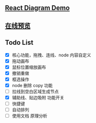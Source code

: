## [React Diagram Demo](https://github.com/huangjincq/react-diagram-demo)

## [在线预览](https://huangjincq.github.io/react-diagram-demo)

## Todo List

- [x] 核心功能，拖拽、连线、node 内容自定义
- [x] 拖动画布
- [x] 鼠标位置缩放画布
- [x] 撤销重做
- [x] 框选操作
- [x] node 删除 copy 功能
- [ ] 拉线到空白区域生成节点
- [x] 辅助线、贴边吸附 功能开关
- [ ] 快捷键
- [ ] 自动排列
- [ ] 使用文档 原理分析
